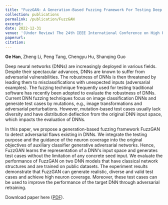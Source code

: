 ```yaml
---
title: "FuzzGAN: A Generation-Based Fuzzing Framework For Testing Deep Neural Networks"
collection: publications
permalink: /publication/FuzzGAN
excerpt:
date: 2022-12-31
venue: '(Under Review) The 24th IEEE International Conference on High Performance Computing and Communications (HPCC 2022)'
paperurl:
citation: 
---
```

<b>Ge Han</b>, Zheng Li, Peng Tang, Chengyu Hu, Shanqing Guo

Deep neural networks (DNNs) are increasingly deployed in various fields.
Despite their spectacular advances, DNNs are known to suffer from adversarial vulnerabilities.
The robustness of DNNs is then threatened by leading them to misclassifications with unexpected inputs (adversarial examples).
The fuzzing technique frequently used for testing traditional software has recently been adopted to evaluate the robustness of DNNs.
Current DNN fuzzing techniques focus on image classification DNNs and generate test cases by mutations, e.g., image transformations and adversarial perturbations.
However, mutation-based test cases usually lack diversity and have distribution deflection from the original DNN input space, which impacts the evaluation of DNNs.

In this paper, we propose a generation-based fuzzing framework FuzzGAN to detect adversarial flaws existing in DNNs.
We integrate the testing purpose and the guidance of the neuron coverage into the original objectives of auxiliary classifier generative adversarial networks.
Hence, FuzzGAN learns the representation of a DNN's input space and generates test cases without the limitation of any concrete seed input.
We evaluate the performance of FuzzGAN on two DNN models that have classical network structures and are trained on public datasets.
The experiment results demonstrate that FuzzGAN can generate realistic, diverse and valid test cases and achieve high neuron coverage.
Moreover, these test cases can be used to improve the performance of the target DNN through adversarial retraining.

Download paper here ([PDF](http://g3h4n.github.io/files/FuzzGAN.pdf)).
